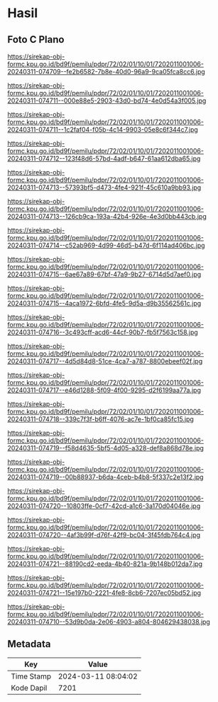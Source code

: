 # Hasil

## Foto C Plano

https://sirekap-obj-formc.kpu.go.id/bd9f/pemilu/pdpr/72/02/01/10/01/7202011001006-20240311-074709--fe2b6582-7b8e-40d0-96a9-9ca05fca8cc6.jpg

https://sirekap-obj-formc.kpu.go.id/bd9f/pemilu/pdpr/72/02/01/10/01/7202011001006-20240311-074711--000e88e5-2903-43d0-bd74-4e0d54a3f005.jpg

https://sirekap-obj-formc.kpu.go.id/bd9f/pemilu/pdpr/72/02/01/10/01/7202011001006-20240311-074711--1c2faf04-f05b-4c14-9903-05e8c6f344c7.jpg

https://sirekap-obj-formc.kpu.go.id/bd9f/pemilu/pdpr/72/02/01/10/01/7202011001006-20240311-074712--123f48d6-57bd-4adf-b647-61aa612dba65.jpg

https://sirekap-obj-formc.kpu.go.id/bd9f/pemilu/pdpr/72/02/01/10/01/7202011001006-20240311-074713--57393bf5-d473-4fe4-921f-45c610a9bb93.jpg

https://sirekap-obj-formc.kpu.go.id/bd9f/pemilu/pdpr/72/02/01/10/01/7202011001006-20240311-074713--126cb9ca-193a-42b4-926e-4e3d0bb443cb.jpg

https://sirekap-obj-formc.kpu.go.id/bd9f/pemilu/pdpr/72/02/01/10/01/7202011001006-20240311-074714--c52ab969-4d99-46d5-b47d-6f114ad406bc.jpg

https://sirekap-obj-formc.kpu.go.id/bd9f/pemilu/pdpr/72/02/01/10/01/7202011001006-20240311-074715--6ae67a89-67bf-47a9-9b27-6714d5d7aef0.jpg

https://sirekap-obj-formc.kpu.go.id/bd9f/pemilu/pdpr/72/02/01/10/01/7202011001006-20240311-074715--4aca1972-6bfd-4fe5-9d5a-d9b35562561c.jpg

https://sirekap-obj-formc.kpu.go.id/bd9f/pemilu/pdpr/72/02/01/10/01/7202011001006-20240311-074716--3c493cff-acd6-44cf-90b7-fb5f7563c158.jpg

https://sirekap-obj-formc.kpu.go.id/bd9f/pemilu/pdpr/72/02/01/10/01/7202011001006-20240311-074717--4d5d84d8-51ce-4ca7-a787-8800ebeef02f.jpg

https://sirekap-obj-formc.kpu.go.id/bd9f/pemilu/pdpr/72/02/01/10/01/7202011001006-20240311-074717--e46d1288-5f09-4f00-9295-d2f6199aa77a.jpg

https://sirekap-obj-formc.kpu.go.id/bd9f/pemilu/pdpr/72/02/01/10/01/7202011001006-20240311-074718--339c7f3f-b6ff-4076-ac7e-1bf0ca85fc15.jpg

https://sirekap-obj-formc.kpu.go.id/bd9f/pemilu/pdpr/72/02/01/10/01/7202011001006-20240311-074719--f58d4635-5bf5-4d05-a328-def8a868d78e.jpg

https://sirekap-obj-formc.kpu.go.id/bd9f/pemilu/pdpr/72/02/01/10/01/7202011001006-20240311-074719--00b88937-b6da-4ceb-b4b8-5f337c2e13f2.jpg

https://sirekap-obj-formc.kpu.go.id/bd9f/pemilu/pdpr/72/02/01/10/01/7202011001006-20240311-074720--10803ffe-0cf7-42cd-a1c6-3a170d04046e.jpg

https://sirekap-obj-formc.kpu.go.id/bd9f/pemilu/pdpr/72/02/01/10/01/7202011001006-20240311-074720--4af3b99f-d76f-42f9-bc04-3f45fdb764c4.jpg

https://sirekap-obj-formc.kpu.go.id/bd9f/pemilu/pdpr/72/02/01/10/01/7202011001006-20240311-074721--88190cd2-eeda-4b40-821a-9b148b012da7.jpg

https://sirekap-obj-formc.kpu.go.id/bd9f/pemilu/pdpr/72/02/01/10/01/7202011001006-20240311-074721--15e197b0-2221-4fe8-8cb6-7207ec05bd52.jpg

https://sirekap-obj-formc.kpu.go.id/bd9f/pemilu/pdpr/72/02/01/10/01/7202011001006-20240311-074710--53d9b0da-2e06-4903-a804-804629438038.jpg


## Metadata

| Key        | Value               |
| ---------- | ------------------- |
| Time Stamp | 2024-03-11 08:04:02 |
| Kode Dapil | 7201                |



